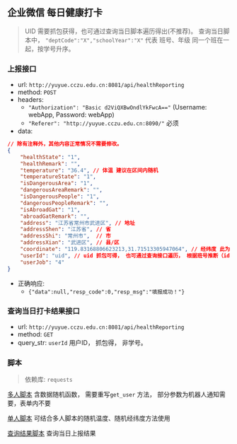 ## 企业微信 每日健康打卡

> UID 需要抓包获得，也可通过查询当日脚本遍历得出(不推荐)。
> 查询当日脚本中， `"deptCode":"X","schoolYear":"X"` 代表 班号、年级 同一个班在一起，按学号升序。

### 上报接口

+ url: `http://yuyue.cczu.edu.cn:8081/api/healthReporting`
+ method: `POST`
+ headers: 
  + `"Authorization": "Basic d2ViQXBwOndlYkFwcA=="` (Username: webApp, Password: webApp)
  + `"Referer": "http://yuyue.cczu.edu.cn:8090/"`  必须
+ data:
``` json
// 除有注释外，其他内容正常情况不需要修改。
{
    "healthState": "1",
    "healthRemark": "",
    "temperature": "36.4", // 体温 建议在区间内随机
    "temperatureState": "1",
    "isDangerousArea": "1",
    "dangerousAreaRemark": "",
    "isDangerousPeople": "1",
    "dangerousPeopleRemark": "",
    "isAbroadGat": "1",
    "abroadGatRemark": "",
    "address": "江苏省常州市武进区", // 地址
    "addressShen": "江苏省", // 省
    "addressShi": "常州市",  // 市
    "addressXian": "武进区", // 县/区
    "coordinate": "119.83168806623213,31.71513305947064", // 经纬度 此为西太湖校区 建议在区间内随机
    "userId": "uid", // uid 抓包可得， 也可通过查询接口遍历， 根据班号推断（id自增，班级内按学号升序）
    "userJob": "4" 
}
```
+ 正确响应:
  + `{"data":null,"resp_code":0,"resp_msg":"填报成功！"}`

### 查询当日打卡结果接口

+ url: `http://yuyue.cczu.edu.cn:8081/api/healthReporting`
+ method: `GET`
+ query_str: `userId` 用户ID， 抓包得， 非学号。

### 脚本
> 依赖库: `requests`

[多人脚本](health_report.py) 含数据随机函数， 需要重写`get_user` 方法， 部分参数为机器人通知需要，表单内不要

[单人脚本](one.py) 可结合多人脚本的随机温度、随机经纬度方法使用

[查询结果脚本](query_result.py) 查询当日上报结果

